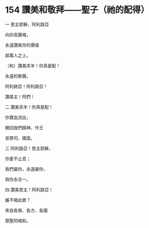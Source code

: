 # 154 讚美和敬拜——聖子（祂的配得）

一 恩主耶穌，阿利路亞

向你高聲唱，

永遠讚美你的價值

超萬人之上。

（和）讚美羔羊！你真是配！

永遠的歌聲。

阿利路亞！阿利路亞！

讚美主！阿們！

二 讚美羔羊！你真是配！

你寶血流出，

贖回我們歸神，作王

並祭司、國度。

三 阿利路亞！恩主耶穌，

你愛不止息；

我們屬你，永遠屬你，

與你永合一。

四 讚美恩主！阿利路亞！

誰不唱此歌？

來自各族、各方、各國

眾聖同唱和。

